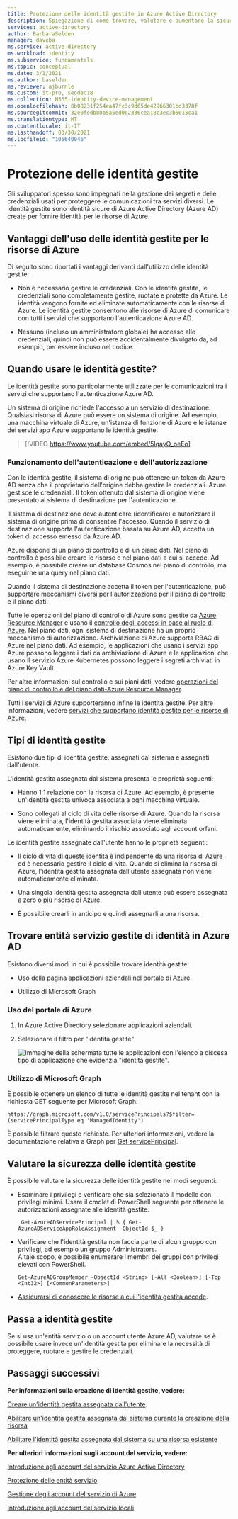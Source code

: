 ```yaml
---
title: Protezione delle identità gestite in Azure Active Directory
description: Spiegazione di come trovare, valutare e aumentare la sicurezza delle identità gestite.
services: active-directory
author: BarbaraSelden
manager: daveba
ms.service: active-directory
ms.workload: identity
ms.subservice: fundamentals
ms.topic: conceptual
ms.date: 3/1/2021
ms.author: baselden
ms.reviewer: ajburnle
ms.custom: it-pro, seodec18
ms.collection: M365-identity-device-management
ms.openlocfilehash: 8b08231f254ea47fc3c9d65de42966301bd3378f
ms.sourcegitcommit: 32e0fedb80b5a5ed0d2336cea18c3ec3b5015ca1
ms.translationtype: MT
ms.contentlocale: it-IT
ms.lasthandoff: 03/30/2021
ms.locfileid: "105640046"
---
```

# <a name="securing-managed-identities"></a>Protezione delle identità gestite

Gli sviluppatori spesso sono impegnati nella gestione dei segreti e delle credenziali usati per proteggere le comunicazioni tra servizi diversi. Le identità gestite sono identità sicure di Azure Active Directory (Azure AD) create per fornire identità per le risorse di Azure.

## <a name="benefits-of-using-managed-identities-for-azure-resources"></a>Vantaggi dell'uso delle identità gestite per le risorse di Azure

Di seguito sono riportati i vantaggi derivanti dall'utilizzo delle identità gestite:

* Non è necessario gestire le credenziali. Con le identità gestite, le credenziali sono completamente gestite, ruotate e protette da Azure. Le identità vengono fornite ed eliminate automaticamente con le risorse di Azure. Le identità gestite consentono alle risorse di Azure di comunicare con tutti i servizi che supportano l'autenticazione Azure AD.

* Nessuno (incluso un amministratore globale) ha accesso alle credenziali, quindi non può essere accidentalmente divulgato da, ad esempio, per essere incluso nel codice.

## <a name="when-to-use-managed-identities"></a>Quando usare le identità gestite?

Le identità gestite sono particolarmente utilizzate per le comunicazioni tra i servizi che supportano l'autenticazione Azure AD. 

Un sistema di origine richiede l'accesso a un servizio di destinazione. Qualsiasi risorsa di Azure può essere un sistema di origine. Ad esempio, una macchina virtuale di Azure, un'istanza di funzione di Azure e le istanze dei servizi app Azure supportano le identità gestite.

   > [!VIDEO https://www.youtube.com/embed/5lqayO_oeEo]

### <a name="how-authentication-and-authorization-work"></a>Funzionamento dell'autenticazione e dell'autorizzazione

Con le identità gestite, il sistema di origine può ottenere un token da Azure AD senza che il proprietario dell'origine debba gestire le credenziali. Azure gestisce le credenziali. Il token ottenuto dal sistema di origine viene presentato al sistema di destinazione per l'autenticazione. 

Il sistema di destinazione deve autenticare (identificare) e autorizzare il sistema di origine prima di consentire l'accesso. Quando il servizio di destinazione supporta l'autenticazione basata su Azure AD, accetta un token di accesso emesso da Azure AD. 

Azure dispone di un piano di controllo e di un piano dati. Nel piano di controllo è possibile creare le risorse e nel piano dati a cui si accede. Ad esempio, è possibile creare un database Cosmos nel piano di controllo, ma eseguirne una query nel piano dati.

Quando il sistema di destinazione accetta il token per l'autenticazione, può supportare meccanismi diversi per l'autorizzazione per il piano di controllo e il piano dati.

Tutte le operazioni del piano di controllo di Azure sono gestite da [Azure Resource Manager](../../azure-resource-manager/management/overview.md) e usano il [controllo degli accessi in base al ruolo di Azure](../../role-based-access-control/overview.md). Nel piano dati, ogni sistema di destinazione ha un proprio meccanismo di autorizzazione. Archiviazione di Azure supporta RBAC di Azure nel piano dati. Ad esempio, le applicazioni che usano i servizi app Azure possono leggere i dati da archiviazione di Azure e le applicazioni che usano il servizio Azure Kubernetes possono leggere i segreti archiviati in Azure Key Vault.

Per altre informazioni sul controllo e sui piani dati, vedere [operazioni del piano di controllo e del piano dati-Azure Resource Manager](../../azure-resource-manager/management/control-plane-and-data-plane.md).

Tutti i servizi di Azure supporteranno infine le identità gestite. Per altre informazioni, vedere [servizi che supportano identità gestite per le risorse di Azure](../managed-identities-azure-resources/services-support-managed-identities.md).

##  

## <a name="types-of-managed-identities"></a>Tipi di identità gestite

Esistono due tipi di identità gestite: assegnati dal sistema e assegnati dall'utente.

L'identità gestita assegnata dal sistema presenta le proprietà seguenti:

* Hanno 1:1 relazione con la risorsa di Azure. Ad esempio, è presente un'identità gestita univoca associata a ogni macchina virtuale.

* Sono collegati al ciclo di vita delle risorse di Azure. Quando la risorsa viene eliminata, l'identità gestita associata viene eliminata automaticamente, eliminando il rischio associato agli account orfani. 

Le identità gestite assegnate dall'utente hanno le proprietà seguenti:

* Il ciclo di vita di queste identità è indipendente da una risorsa di Azure ed è necessario gestire il ciclo di vita. Quando si elimina la risorsa di Azure, l'identità gestita assegnata dall'utente assegnata non viene automaticamente eliminata.

* Una singola identità gestita assegnata dall'utente può essere assegnata a zero o più risorse di Azure.

* È possibile crearli in anticipo e quindi assegnarli a una risorsa.

## <a name="find-managed-identity-service-principals-in-azure-ad"></a>Trovare entità servizio gestite di identità in Azure AD

Esistono diversi modi in cui è possibile trovare identità gestite:

* Uso della pagina applicazioni aziendali nel portale di Azure

* Utilizzo di Microsoft Graph

### <a name="using-the-azure-portal"></a>Uso del portale di Azure

1. In Azure Active Directory selezionare applicazioni aziendali.

2. Selezionare il filtro per "identità gestite" 

   ![Immagine della schermata tutte le applicazioni con l'elenco a discesa tipo di applicazione che evidenzia "identità gestite".](./media/securing-service-accounts/service-accounts-managed-identities.png)

 

### <a name="using-microsoft-graph"></a>Utilizzo di Microsoft Graph

È possibile ottenere un elenco di tutte le identità gestite nel tenant con la richiesta GET seguente per Microsoft Graph:

`https://graph.microsoft.com/v1.0/servicePrincipals?$filter=(servicePrincipalType eq 'ManagedIdentity') `

È possibile filtrare queste richieste. Per ulteriori informazioni, vedere la documentazione relativa a Graph per [Get servicePrincipal](/graph/api/serviceprincipal-get).

## <a name="assess-the-security-of-managed-identities"></a>Valutare la sicurezza delle identità gestite 

È possibile valutare la sicurezza delle identità gestite nei modi seguenti:

* Esaminare i privilegi e verificare che sia selezionato il modello con privilegi minimi. Usare il cmdlet di PowerShell seguente per ottenere le autorizzazioni assegnate alle identità gestite.

   ` Get-AzureADServicePrincipal | % { Get-AzureADServiceAppRoleAssignment -ObjectId $_ }`

 
* Verificare che l'identità gestita non faccia parte di alcun gruppo con privilegi, ad esempio un gruppo Administrators.  
A tale scopo, è possibile enumerare i membri dei gruppi con privilegi elevati con PowerShell.

   `Get-AzureADGroupMember -ObjectId <String> [-All <Boolean>] [-Top <Int32>] [<CommonParameters>]`

* [Assicurarsi di conoscere le risorse a cui l'identità gestita accede](../../role-based-access-control/role-assignments-list-powershell.md).

## <a name="move-to-managed-identities"></a>Passa a identità gestite

Se si usa un'entità servizio o un account utente Azure AD, valutare se è possibile usare invece un'identità gestita per eliminare la necessità di proteggere, ruotare e gestire le credenziali. 

## <a name="next-steps"></a>Passaggi successivi

**Per informazioni sulla creazione di identità gestite, vedere:** 

[Creare un'identità gestita assegnata dall'utente](../managed-identities-azure-resources/how-to-manage-ua-identity-portal.md). 

[Abilitare un'identità gestita assegnata dal sistema durante la creazione della risorsa](../managed-identities-azure-resources/qs-configure-portal-windows-vm.md)

[Abilitare l'identità gestita assegnata dal sistema su una risorsa esistente](../managed-identities-azure-resources/qs-configure-portal-windows-vm.md)

**Per ulteriori informazioni sugli account del servizio, vedere:**

[Introduzione agli account del servizio Azure Active Directory](service-accounts-introduction-azure.md)

[Protezione delle entità servizio](service-accounts-principal.md)

[Gestione degli account del servizio di Azure](service-accounts-governing-azure.md)

[Introduzione agli account del servizio locali](service-accounts-on-premises.md)

 

 

